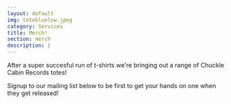 ```yaml
---
layout: default
img: totebluelow.jpeg
category: Services
title: Merch!
section: merch
description: |
---
```

After a super succesful run of t-shirts we're bringing out a range of Chuckle Cabin Records totes!

Signup to our mailing list below to be first to get your hands on one when they get released!
